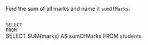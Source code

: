 Find the sum of all marks and name it `sumOfMarks`.



<codeblock language="sql" dbName="students1.db" type="exercise" testMode="fixedInput">
<code>
SELECT
FROM
</code>

<solution>
SELECT SUM(marks) AS sumOfMarks
FROM students
</solution>
</codeblock>